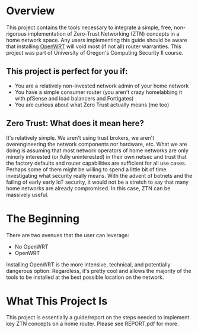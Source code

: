 # Overview
This project contains the tools necessary to integrate a simple, free, non-rigorous implementation of Zero-Trust Networking (ZTN) concepts in a home network space. 
Any users implementing this guide should be aware that installing [OpenWRT](https://openwrt.org/start) will void most (if not all) router warranties. This project was part of University of Oregon's Computing Security II course. 

## This project is perfect for you if: 
- You are a relatively non-invested network admin of your home network
- You have a simple consumer router (you aren't crazy homelabbing it with pfSense and load balancers and Fortigates)
- You are curious about what Zero Trust actually means (me too)

## Zero Trust: What does it mean here?

It's relatively simple. We aren't using trust brokers, we aren't overengineering the network components nor hardware, etc. What we are doing is assuming
that most network operators of home networks are only minorly interested (or fully uninterested) in their own netsec and trust that the factory defaults and router capabilities are
sufficient for all use cases. Perhaps some of them might be willing to spend a little bit of time investigating what security really means. With the advent of botnets and the failing of early 
early IoT security, it would not be a stretch to say that many home networks are already compromised. In this case, ZTN can be massively useful.

# The Beginning
There are two avenues that the user can leverage:
- No OpenWRT
- OpenWRT

Installing OpenWRT is the more intensive, technical, and potentially dangerous option. Regardless, it's pretty cool and allows the majority of the tools to be installed at the best possible location
on the network. 

# What This Project Is
This project is essentially a guide/report on the steps needed to implement key ZTN concepts on a home router. Please see REPORT.pdf for more.


